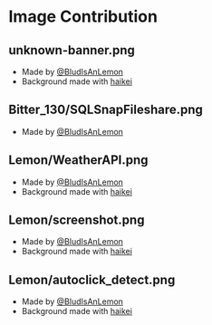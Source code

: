 # Image Contribution

## unknown-banner.png
- Made by [@BludIsAnLemon](https://scratch.mit.edu/users/BludIsAnLemon/)
- Background made with [haikei](https://app.haikei.app)

## Bitter_130/SQLSnapFileshare.png
- Made by [@BludIsAnLemon](https://scratch.mit.edu/users/BludIsAnLemon/) 

## Lemon/WeatherAPI.png
- Made by [@BludIsAnLemon](https://scratch.mit.edu/users/BludIsAnLemon/)
- Background made with [haikei](https://app.haikei.app)

## Lemon/screenshot.png
- Made by [@BludIsAnLemon](https://scratch.mit.edu/users/BludIsAnLemon/)
- Background made with [haikei](https://app.haikei.app)

## Lemon/autoclick_detect.png
- Made by [@BludIsAnLemon](https://scratch.mit.edu/users/BludIsAnLemon/)
- Background made with [haikei](https://app.haikei.app)
